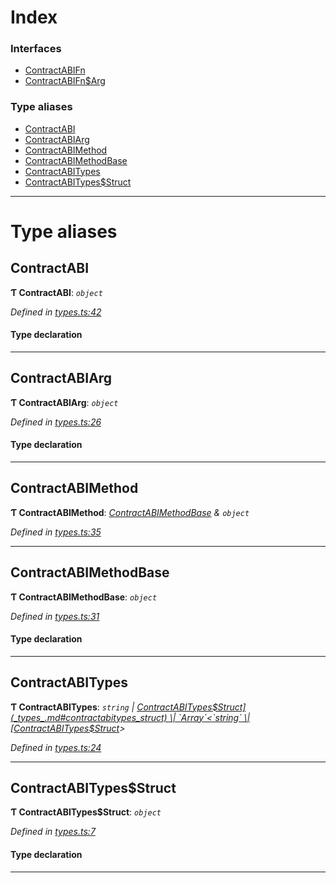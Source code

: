 

# Index

### Interfaces

* [ContractABIFn](../interfaces/_types_.contractabifn.md)
* [ContractABIFn$Arg](../interfaces/_types_.contractabifn_arg.md)

### Type aliases

* [ContractABI](_types_.md#contractabi)
* [ContractABIArg](_types_.md#contractabiarg)
* [ContractABIMethod](_types_.md#contractabimethod)
* [ContractABIMethodBase](_types_.md#contractabimethodbase)
* [ContractABITypes](_types_.md#contractabitypes)
* [ContractABITypes$Struct](_types_.md#contractabitypes_struct)

---

# Type aliases

<a id="contractabi"></a>

##  ContractABI

**Ƭ ContractABI**: *`object`*

*Defined in [types.ts:42](https://github.com/polkadot-js/api/blob/4cba24c/packages/api-contract/src/types.ts#L42)*

#### Type declaration

___
<a id="contractabiarg"></a>

##  ContractABIArg

**Ƭ ContractABIArg**: *`object`*

*Defined in [types.ts:26](https://github.com/polkadot-js/api/blob/4cba24c/packages/api-contract/src/types.ts#L26)*

#### Type declaration

___
<a id="contractabimethod"></a>

##  ContractABIMethod

**Ƭ ContractABIMethod**: *[ContractABIMethodBase](_types_.md#contractabimethodbase) & `object`*

*Defined in [types.ts:35](https://github.com/polkadot-js/api/blob/4cba24c/packages/api-contract/src/types.ts#L35)*

___
<a id="contractabimethodbase"></a>

##  ContractABIMethodBase

**Ƭ ContractABIMethodBase**: *`object`*

*Defined in [types.ts:31](https://github.com/polkadot-js/api/blob/4cba24c/packages/api-contract/src/types.ts#L31)*

#### Type declaration

___
<a id="contractabitypes"></a>

##  ContractABITypes

**Ƭ ContractABITypes**: *`string` \| [ContractABITypes$Struct](_types_.md#contractabitypes_struct) \| `Array`<`string` \| [ContractABITypes$Struct](_types_.md#contractabitypes_struct)>*

*Defined in [types.ts:24](https://github.com/polkadot-js/api/blob/4cba24c/packages/api-contract/src/types.ts#L24)*

___
<a id="contractabitypes_struct"></a>

##  ContractABITypes$Struct

**Ƭ ContractABITypes$Struct**: *`object`*

*Defined in [types.ts:7](https://github.com/polkadot-js/api/blob/4cba24c/packages/api-contract/src/types.ts#L7)*

#### Type declaration

___

